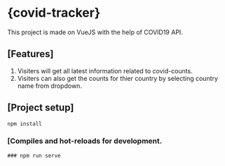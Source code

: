 # {covid-tracker}
This project is made on VueJS with the help of COVID19 API.

## [Features]
1. Visiters will get all latest information related to covid-counts.
2. Visiters can also get the counts for thier country by selecting country name from dropdown.

## [Project setup]
```
npm install
```

### [Compiles and hot-reloads for development.

```
### npm run serve


```




